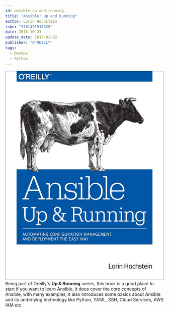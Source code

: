 ```yaml
---
id: ansible-up-and-running
title: "Ansible: Up and Running"
author: Lorin Hochstein
isbn: "9781491915325"
date: 2016-10-23
update_date: 2017-01-02
publisher: "O'REILLY"
tags:
  - DevOps
  - Python
---
```

<img alt="Ansible Up and Running" src="cover.jpg" class="book-cover"> Being part of Oreilly's **Up & Running** series, this book is a good place to start if you want to learn Ansible, it does cover the core concepts of Ansible, with many examples, it also introduces some basics about Ansible and its underlying technology like Python, YAML, SSH, Cloud Services, AWS IAM etc.
